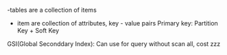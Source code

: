 -tables are a collection of items
  - item are collection of attributes, key - value pairs
Primary key: Partition Key + Soft Key

GSI(Global Seconddary Index): Can use for query without scan all, cost
zzz
